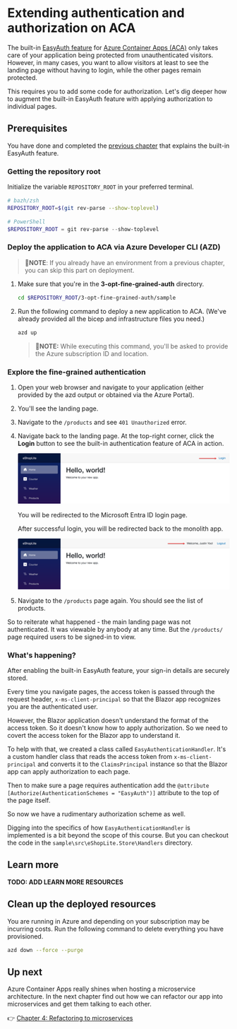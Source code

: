 # Extending authentication and authorization on ACA

The built-in [EasyAuth feature](https://learn.microsoft.com/azure/container-apps/authentication) for [Azure Container Apps (ACA)](https://learn.microsoft.com/azure/container-apps/overview) only takes care of your application being protected from unauthenticated visitors. However, in many cases, you want to allow visitors at least to see the landing page without having to login, while the other pages remain protected.

This requires you to add some code for authorization. Let's dig deeper how to augment the built-in EasyAuth feature with applying authorization to individual pages.

## Prerequisites

You have done and completed the [previous chapter](../3-authentication/) that explains the built-in EasyAuth feature.

### Getting the repository root

Initialize the variable `REPOSITORY_ROOT` in your preferred terminal.

```bash
# bazh/zsh
REPOSITORY_ROOT=$(git rev-parse --show-toplevel)
```

```powershell
# PowerShell
$REPOSITORY_ROOT = git rev-parse --show-toplevel
```

### Deploy the application to ACA via Azure Developer CLI (AZD)

> 📝**NOTE**: If you already have an environment from a previous chapter, you can skip this part on deployment.
> 

1. Make sure that you're in the **3-opt-fine-grained-auth** directory.

    ```bash
    cd $REPOSITORY_ROOT/3-opt-fine-grained-auth/sample
    ```

1. Run the following command to deploy a new application to ACA. (We've already provided all the bicep and infrastructure files you need.)

    ```bash
    azd up
    ```

   > 📝**NOTE:**
   > While executing this command, you'll be asked to provide the Azure subscription ID and location.

### Explore the fine-grained authentication

1. Open your web browser and navigate to your application (either provided by the azd output or obtained via the Azure Portal).
2. You'll see the landing page. 
3. Navigate to the `/products` and see `401 Unauthorized` error.
4. Navigate back to the landing page. At the top-right corner, click the **Login** button to see the built-in authentication feature of ACA in action.

   ![Landing page - before login](./images/before-login.png)

   You will be redirected to the Microsoft Entra ID login page.

   After successful login, you will be redirected back to the monolith app.

   ![Landing page - after login](./images/after-login.png)

5. Navigate to the `/products` page again. You should see the list of products.

So to reiterate what happened - the main landing page was not authenticated. It was viewable by anybody at any time. But the `/products/` page required users to be signed-in to view.

### What's happening?

After enabling the built-in EasyAuth feature, your sign-in details are securely stored. 

Every time you navigate pages, the access token is passed through the request header, `x-ms-client-principal` so that the Blazor app recognizes you are the authenticated user.

However, the Blazor application doesn't understand the format of the access token. So it doesn't know how to apply authorization. So we need to covert the access token for the Blazor app to understand it.

To help with that, we created a class called `EasyAuthenticationHandler`. It's a custom handler class that reads the access token from `x-ms-client-principal` and converts it to the `ClaimsPrincipal` instance so that the Blazor app can apply authorization to each page.

Then to make sure a page requires authentication add the `@attribute [Authorize(AuthenticationSchemes = "EasyAuth")]` attribute to the top of the page itself.

So now we have a rudimentary authorization scheme as well.

Digging into the specifics of how `EasyAuthenticationHandler` is implemented is a bit beyond the scope of this course. But you can checkout the code in the `sample\src\eShopLite.Store\Handlers` directory.

## Learn more

**TODO: ADD LEARN MORE RESOURCES**

## Clean up the deployed resources

You are running in Azure and depending on your subscription may be incurring costs. Run the following command to delete everything you have provisioned. 

```bash
azd down --force --purge
```

## Up next

Azure Container Apps really shines when hosting a microservice architecture. In the next chapter find out how we can refactor our app into microservices and get them talking to each other.

👉 [Chapter 4: Refactoring to microservices](../4-microservices/)
